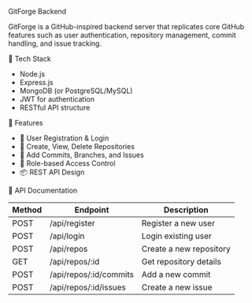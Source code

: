  GitForge Backend

GitForge is a GitHub-inspired backend server that replicates core GitHub features such as user authentication, repository management, commit handling, and issue tracking.

 🔧 Tech Stack

- Node.js
- Express.js
- MongoDB (or PostgreSQL/MySQL)
- JWT for authentication
- RESTful API structure

 📂 Features

- 🔐 User Registration & Login
- 📁 Create, View, Delete Repositories
- 💬 Add Commits, Branches, and Issues
- 👥 Role-based Access Control
- 📦 REST API Design

 📄 API Documentation

| Method | Endpoint           | Description              |
|--------|--------------------|--------------------------|
| POST   | /api/register      | Register a new user      |
| POST   | /api/login         | Login existing user      |
| POST   | /api/repos         | Create a new repository  |
| GET    | /api/repos/:id     | Get repository details   |
| POST   | /api/repos/:id/commits | Add a new commit     |
| POST   | /api/repos/:id/issues  | Create a new issue    |
